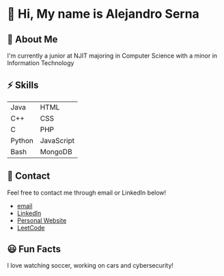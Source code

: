 # 👋 Hi, My name is Alejandro Serna
## 💠 About Me
I'm currently a junior at NJIT majoring in Computer Science with a minor in Information Technology

## ⚡ Skills
<table>
  <tr>
    <td>Java</td>
    <td>HTML</td>
  </tr>
  <tr>
    <td>C++</td>
    <td>CSS</td>
  </tr>
  <tr>
    <td>C</td>
    <td>PHP</td>
  </tr>
  <tr>
    <td>Python</td>
    <td>JavaScript</td>
  </tr>
  <tr>
    <td>Bash</td>
    <td>MongoDB</td>
  </tr>
</table>

## 📱 Contact
Feel free to contact me through email or LinkedIn below!
- [email](mailto:aserna17@outlook.com)
- [LinkedIn](https://www.linkedin.com/in/aserna17)
- [Personal Website](https://alejandrocodes.dev)
- [LeetCode](https://leetcode.com/u/alejandro-serna17/)

## 😃 Fun Facts
I love watching soccer, working on cars and cybersecurity!
